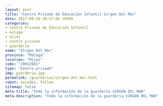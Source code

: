 ```yaml
---
layout: post
title: "Centro Privado de Educación Infantil Virgen Del Mar"
date: 2017-09-20 20:57:05 +0200
categories:
- Centro Privado de Educación Infantil
- malaga
- mijas
- Centro privado
- guarderia
name: "Virgen Del Mar"
province: "Málaga"
location: "Mijas"
code: "29012601"
type: "Centro privado"
img: guarderia.jpg
permalink: /guarderias/virgen-del-mar.html
robot: noindex, follow
sitemap: false
meta-title: "Toda la información de la guardería VIRGEN DEL MAR"
meta-description: "Toda la información de la guardería VIRGEN DEL MAR"
---
```

